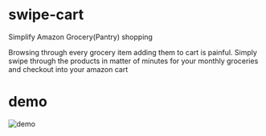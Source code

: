 # swipe-cart
Simplify Amazon Grocery(Pantry) shopping

Browsing through every grocery item adding them to cart is painful.
Simply swipe through the products in matter of minutes for your monthly groceries  
and checkout into your amazon cart

# demo

![demo](swipe-cart-demo.gif)
